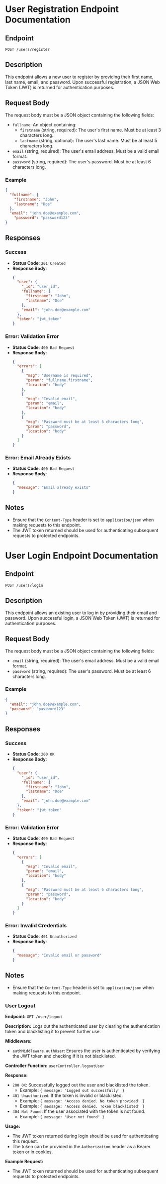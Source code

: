 # User Registration Endpoint Documentation

## Endpoint

`POST /users/register`

## Description

This endpoint allows a new user to register by providing their first name, last name, email, and password. Upon successful registration, a JSON Web Token (JWT) is returned for authentication purposes.

## Request Body

The request body must be a JSON object containing the following fields:

- `fullname`: An object containing:
  - `firstname` (string, required): The user's first name. Must be at least 3 characters long.
  - `lastname` (string, optional): The user's last name. Must be at least 5 characters long.
- `email` (string, required): The user's email address. Must be a valid email format.
- `password` (string, required): The user's password. Must be at least 6 characters long.

### Example

```json
{
  "fullname": {
    "firstname": "John",
    "lastname": "Doe"
  },
  "email": "john.doe@example.com",
    "password": "password123"
}
```

## Responses

### Success

- **Status Code**: `201 Created`
- **Response Body**:
  ```json
  {
    "user": {
      "_id": "user_id",
      "fullname": {
        "firstname": "John",
        "lastname": "Doe"
      },
      "email": "john.doe@example.com"
    },
    "token": "jwt_token"
  }
  ```

### Error: Validation Error

- **Status Code**: `400 Bad Request`
- **Response Body**:
  ```json
  {
    "errors": [
      {
        "msg": "Username is required",
        "param": "fullname.firstname",
        "location": "body"
      },
      {
        "msg": "Invalid email",
        "param": "email",
        "location": "body"
      },
      {
        "msg": "Password must be at least 6 characters long",
        "param": "password",
        "location": "body"
      }
    ]
  }
  ```

### Error: Email Already Exists

- **Status Code**: `400 Bad Request`
- **Response Body**:
  ```json
  {
    "message": "Email already exists"
  }
  ```

## Notes

- Ensure that the `Content-Type` header is set to `application/json` when making requests to this endpoint.
- The JWT token returned should be used for authenticating subsequent requests to protected endpoints.

# User Login Endpoint Documentation

## Endpoint

`POST /users/login`

## Description

This endpoint allows an existing user to log in by providing their email and password. Upon successful login, a JSON Web Token (JWT) is returned for authentication purposes.

## Request Body

The request body must be a JSON object containing the following fields:

- `email` (string, required): The user's email address. Must be a valid email format.
- `password` (string, required): The user's password. Must be at least 6 characters long.

### Example

```json
{
  "email": "john.doe@example.com",
  "password": "password123"
}
```

## Responses

### Success

- **Status Code**: `200 OK`
- **Response Body**:
  ```json
  {
    "user": {
      "_id": "user_id",
      "fullname": {
        "firstname": "John",
        "lastname": "Doe"
      },
      "email": "john.doe@example.com"
    },
    "token": "jwt_token"
  }
  ```

### Error: Validation Error

- **Status Code**: `400 Bad Request`
- **Response Body**:
  ```json
  {
    "errors": [
      {
        "msg": "Invalid email",
        "param": "email",
        "location": "body"
      },
      {
        "msg": "Password must be at least 6 characters long",
        "param": "password",
        "location": "body"
      }
    ]
  }
  ```

### Error: Invalid Credentials

- **Status Code**: `401 Unauthorized`
- **Response Body**:
  ```json
  {
    "message": "Invalid email or password"
  }
  ```

## Notes

- Ensure that the `Content-Type` header is set to `application/json` when making requests to this endpoint.
### User Logout

**Endpoint:** `GET /user/logout`

**Description:** Logs out the authenticated user by clearing the authentication token and blacklisting it to prevent further use.

**Middleware:**
- `authMiddleware.authUser`: Ensures the user is authenticated by verifying the JWT token and checking if it is not blacklisted.

**Controller Function:** `userController.logoutUser`

**Response:**
- `200 OK`: Successfully logged out the user and blacklisted the token.
  - Example: `{ message: 'Logged out successfully' }`
- `401 Unauthorized`: If the token is invalid or blacklisted.
  - Example: `{ message: 'Access denied. No token provided' }`
  - Example: `{ message: 'Access denied. Token blacklisted' }`
- `404 Not Found`: If the user associated with the token is not found.
  - Example: `{ message: 'User not found' }`

**Usage:**
- The JWT token returned during login should be used for authenticating this request.
- The token can be provided in the `Authorization` header as a Bearer token or in cookies.

**Example Request:**
- The JWT token returned should be used for authenticating subsequent requests to protected endpoints.
